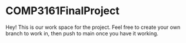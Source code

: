 # COMP3161FinalProject

Hey! This is our work space for the project. Feel free to create your own branch to work in, then push to main once you have it working. 